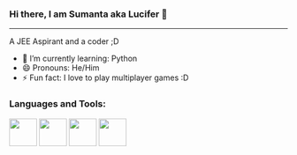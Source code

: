 ### Hi there, I am Sumanta aka Lucifer 👋 
-----------------------------------------------------------------------------------------------------------------------------------------------------------------------------------
A JEE Aspirant and a coder ;D
- 🌱 I’m currently learning: Python
- 😄 Pronouns: He/Him
- ⚡ Fun fact: I love to play multiplayer games :D
<!--
**Lucifer049/Lucifer049** is a ✨ _special_ ✨ repository because its `README.md` (this file) appears on your GitHub profile.

Here are some ideas to get you started:

- 🌱 I’m currently learning: Python
- 😄 Pronouns: He/Him
- ⚡ Fun fact: I love to play multiplayer games :D
-->
### Languages and Tools:
<image src="https://user-images.githubusercontent.com/85007320/121510310-21769980-ca05-11eb-8654-7e412d798a4c.png" width="50" height="50"> <image src="https://user-images.githubusercontent.com/85007320/121511042-e032b980-ca05-11eb-814b-373e079dffcb.png" width="50" height="50">  <image src="https://user-images.githubusercontent.com/85007320/121511410-3869bb80-ca06-11eb-877a-2fd9f2c223a5.png" width="50" height="50">   <image src="https://user-images.githubusercontent.com/85007320/121512349-3e13d100-ca07-11eb-9284-0c442d6d89a5.png" width="50" hight="50">
